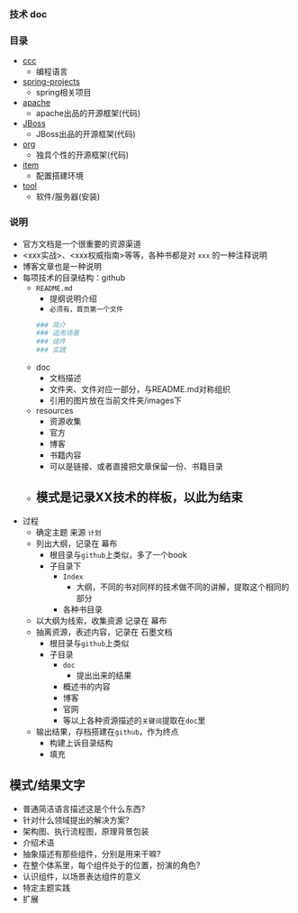 ### 技术 doc

### 目录
  - [ccc](ccc/README.md)
    - 编程语言
  - [spring-projects](spring-projects/README.md)
    - spring相关项目
  - [apache](apache/README.md)
    - apache出品的开源框架(代码)
  - [JBoss](JBoss/README.md)
    - JBoss出品的开源框架(代码)
  - [org](org/README.md)
    - 独具个性的开源框架(代码)
  - [item](item/README.md)
    - 配置搭建环境 
  - [tool](tool/README.md)
    - 软件/服务器(安装)

### 说明
- 官方文档是一个很重要的资源渠道
- <xxx实战>、<xxx权威指南>等等，各种书都是对 `xxx` 的一种注释说明
- 博客文章也是一种说明
- 每项技术的目录结构：github
    - `README.md`
        - 提纲说明介绍
        - `必须有，首页第一个文件`
        ````bash
        ### 简介
        ### 适用场景
        ### 组件
        ### 实践
        ````
    - doc
        - 文档描述
        - 文件夹、文件对应一部分，与README.md对称组织
        - 引用的图片放在当前文件夹/images下
    - resources
        - 资源收集
        - 官方
        - 博客
        - 书籍内容
        - 可以是链接、或者直接把文章保留一份、书籍目录
    - ## 模式是记录XX技术的样板，以此为结束
- 过程
    - 确定主题  来源  `计划`
    - 列出大纲，记录在  幕布
      - 根目录与`github`上类似，多了一个book
      - 子目录下
        - `Index`
          - 大纲，不同的书对同样的技术做不同的讲解，提取这个相同的部分
        - 各种书目录
    - 以大纲为线索，收集资源   记录在 幕布
    - 抽离资源，表述内容，记录在 石墨文档
      - 根目录与`github`上类似
      - 子目录
        - `doc`
          - 提出出来的结果
        - 概述书的内容
        - 博客
        - 官网
        - 等以上各种资源描述的`关键词`提取在`doc`里
    - 输出结果，存档搭建在`github`，作为终点
        - 构建上诉目录结构
        - 填充

## 模式/结果文字
  - 普通简洁语言描述这是个什么东西?
  - 针对什么领域提出的解决方案?
  - 架构图、执行流程图，原理背景包装
  - 介绍术语
  - 抽象描述有那些组件，分别是用来干嘛?
  - 在整个体系里，每个组件处于的位置，扮演的角色?
  - 认识组件，以场景表达组件的意义
  - 特定主题实践
  - 扩展

